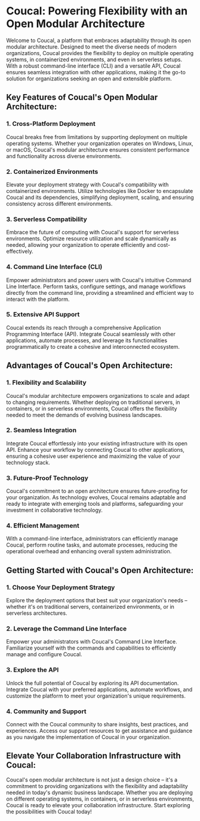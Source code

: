 # Coucal: Powering Flexibility with an Open Modular Architecture

Welcome to Coucal, a platform that embraces adaptability through its open modular architecture. Designed to meet the
diverse needs of modern organizations, Coucal provides the flexibility to deploy on multiple operating systems, in
containerized environments, and even in serverless setups. With a robust command-line interface (CLI) and a versatile
API, Coucal ensures seamless integration with other applications, making it the go-to solution for organizations
seeking an open and extensible platform.

## Key Features of Coucal's Open Modular Architecture:

### 1. Cross-Platform Deployment

Coucal breaks free from limitations by supporting deployment on multiple operating systems. Whether your organization
operates on Windows, Linux, or macOS, Coucal's modular architecture ensures consistent performance and functionality
across diverse environments.

### 2. Containerized Environments

Elevate your deployment strategy with Coucal's compatibility with containerized environments. Utilize technologies
like Docker to encapsulate Coucal and its dependencies, simplifying deployment, scaling, and ensuring consistency
across different environments.

### 3. Serverless Compatibility

Embrace the future of computing with Coucal's support for serverless environments. Optimize resource utilization
and scale dynamically as needed, allowing your organization to operate efficiently and cost-effectively.

### 4. Command Line Interface (CLI)

Empower administrators and power users with Coucal's intuitive Command Line Interface. Perform tasks, configure
settings, and manage workflows directly from the command line, providing a streamlined and efficient way to interact
with the platform.

### 5. Extensive API Support

Coucal extends its reach through a comprehensive Application Programming Interface (API). Integrate Coucal seamlessly
with other applications, automate processes, and leverage its functionalities programmatically to create a cohesive
and interconnected ecosystem.

## Advantages of Coucal's Open Architecture:

### 1. Flexibility and Scalability

Coucal's modular architecture empowers organizations to scale and adapt to changing requirements. Whether deploying
on traditional servers, in containers, or in serverless environments, Coucal offers the flexibility needed to meet
the demands of evolving business landscapes.

### 2. Seamless Integration

Integrate Coucal effortlessly into your existing infrastructure with its open API. Enhance your workflow by connecting
Coucal to other applications, ensuring a cohesive user experience and maximizing the value of your technology stack.

### 3. Future-Proof Technology

Coucal's commitment to an open architecture ensures future-proofing for your organization. As technology evolves,
Coucal remains adaptable and ready to integrate with emerging tools and platforms, safeguarding your investment
in collaborative technology.

### 4. Efficient Management

With a command-line interface, administrators can efficiently manage Coucal, perform routine tasks, and automate
processes, reducing the operational overhead and enhancing overall system administration.

## Getting Started with Coucal's Open Architecture:

### 1. Choose Your Deployment Strategy

Explore the deployment options that best suit your organization's needs – whether it's on traditional servers,
containerized environments, or in serverless architectures.

### 2. Leverage the Command Line Interface

Empower your administrators with Coucal's Command Line Interface. Familiarize yourself with the commands and
capabilities to efficiently manage and configure Coucal.

### 3. Explore the API

Unlock the full potential of Coucal by exploring its API documentation. Integrate Coucal with your preferred
applications, automate workflows, and customize the platform to meet your organization's unique requirements.

### 4. Community and Support

Connect with the Coucal community to share insights, best practices, and experiences. Access our support resources
to get assistance and guidance as you navigate the implementation of Coucal in your organization.

## Elevate Your Collaboration Infrastructure with Coucal:

Coucal's open modular architecture is not just a design choice – it's a commitment to providing organizations
with the flexibility and adaptability needed in today's dynamic business landscape. Whether you are deploying
on different operating systems, in containers, or in serverless environments, Coucal is ready to elevate your
collaboration infrastructure. Start exploring the possibilities with Coucal today!
